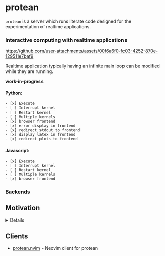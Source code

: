 # protean

`protean` is a server which runs literate code designed for the experimentation of realtime applications.  

### Interactive computing with realtime applications

https://github.com/user-attachments/assets/00f6a6f0-fc03-4252-870e-129511e7baf9

Realtime application typically having an infinite main loop can be modified while they are running.

**work-in-progress**

#### Python:

	- [x] Execute
	- [ ] Interrupt kernel
	- [ ] Restart kernel
	- [ ] Multiple kernels
	- [x] browser frontend
	- [x] error display in frontend
	- [x] redirect stdout to frontend
	- [x] display latex in frontend
	- [x] redirect plots to frontend

#### Javascript:

	- [x] Execute
	- [ ] Interrupt kernel
	- [ ] Restart kernel
	- [ ] Multiple kernels
	- [x] browser frontend

### Backends


Motivation
----------

<details>

Code experimentation with tools such as Jupyter notebook has proved its usefulness in everyday programming many times that I'm fully convinced by it for quick and dirty experimentation. It provides sort of a middle ground between, on one end, the simple REPL and on the other end, the .py script file. It still keeps all its state like the REPL but also provides the means to write relatively complex code in a single cell. State keeping is critical for experimentation as it provides a way to endlessly manipulate the data until we are satisfied without the need to rerun the entire process everytime. However one critcally lacking feature in my opinion is the ability to experiment with realtime applications. Realtime application by principle, usually contain a main loop which needs to run endlessly. Obviously running directly a endless loop in a cell is a bad idea. There are ways to workaround this such as running the loop in a separate thread and display the realtime application in a widget for instance, if possible. However this adds a heavy abstraction layer which hinders direct manipulation of the said realtime application.

The main idea of `protean` is to instead run literate python code. For example, the code block for a main loop (written using the v2 ntangle syntax as explained [here](https://github.com/jbyuki/ntangle.nvim/blob/master/doc/ntangle.txt)):

```py
;; main loop
while True:
	; read io
	; process
	; show
	protean.sleep()
```

In a first phase the code block for the main loop is sent, subsequently, the user could define the `read io` section and send the corresponding code:

```py
;; read io
x,y,z = sensor.read()
```

The `read io` reference in the `main loop` section would now point to the newly added `read io` section and execute it on its next iteration, thus effectively modifying the realtime code while its running. This shows the basic principle behind `protean`.

</details>

Clients
-------

* [protean.nvim](https://github.com/jbyuki/protean.nvim) - Neovim client for protean
